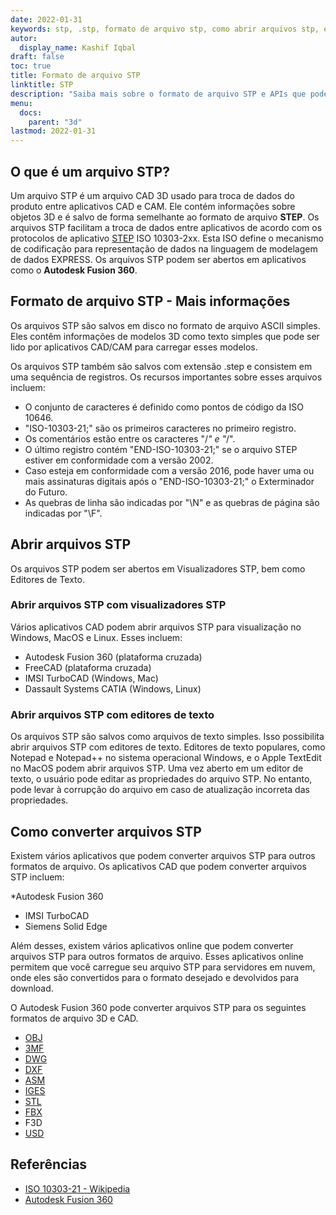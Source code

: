 ```yaml
---
date: 2022-01-31
keywords: stp, .stp, formato de arquivo stp, como abrir arquivos stp, extensão .stp, extensão stp
autor:
  display_name: Kashif Iqbal
draft: false
toc: true
title: Formato de arquivo STP
linktitle: STP
description: "Saiba mais sobre o formato de arquivo STP e APIs que podem criar e abrir arquivos STP."
menu:
  docs:
    parent: "3d"
lastmod: 2022-01-31
---
```


## O que é um arquivo STP?

Um arquivo STP é um arquivo CAD 3D usado para troca de dados do produto entre aplicativos CAD e CAM. Ele contém informações sobre objetos 3D e é salvo de forma semelhante ao formato de arquivo **STEP**. Os arquivos STP facilitam a troca de dados entre aplicativos de acordo com os protocolos de aplicativo [STEP](/pt/3d/step/) ISO 10303-2xx. Esta ISO define o mecanismo de codificação para representação de dados na linguagem de modelagem de dados EXPRESS. Os arquivos STP podem ser abertos em aplicativos como o **Autodesk Fusion 360**.

## Formato de arquivo STP - Mais informações

Os arquivos STP são salvos em disco no formato de arquivo ASCII simples. Eles contêm informações de modelos 3D como texto simples que pode ser lido por aplicativos CAD/CAM para carregar esses modelos.

Os arquivos STP também são salvos com extensão .step e consistem em uma sequência de registros. Os recursos importantes sobre esses arquivos incluem:

* O conjunto de caracteres é definido como pontos de código da ISO 10646.
* "ISO-10303-21;" são os primeiros caracteres no primeiro registro.
* Os comentários estão entre os caracteres "/*" e "*/".
* O último registro contém "END-ISO-10303-21;" se o arquivo STEP estiver em conformidade com a versão 2002.
* Caso esteja em conformidade com a versão 2016, pode haver uma ou mais assinaturas digitais após o "END-ISO-10303-21;" o Exterminador do Futuro.
* As quebras de linha são indicadas por "\N\" e as quebras de página são indicadas por "\F\".

## Abrir arquivos STP

Os arquivos STP podem ser abertos em Visualizadores STP, bem como Editores de Texto.

### Abrir arquivos STP com visualizadores STP

Vários aplicativos CAD podem abrir arquivos STP para visualização no Windows, MacOS e Linux. Esses incluem:

* Autodesk Fusion 360 (plataforma cruzada)
* FreeCAD (plataforma cruzada)
* IMSI TurboCAD (Windows, Mac)
* Dassault Systems CATIA (Windows, Linux)

### Abrir arquivos STP com editores de texto

Os arquivos STP são salvos como arquivos de texto simples. Isso possibilita abrir arquivos STP com editores de texto. Editores de texto populares, como Notepad e Notepad++ no sistema operacional Windows, e o Apple TextEdit no MacOS podem abrir arquivos STP. Uma vez aberto em um editor de texto, o usuário pode editar as propriedades do arquivo STP. No entanto, pode levar à corrupção do arquivo em caso de atualização incorreta das propriedades.

## Como converter arquivos STP

Existem vários aplicativos que podem converter arquivos STP para outros formatos de arquivo. Os aplicativos CAD que podem converter arquivos STP incluem:

*Autodesk Fusion 360
* IMSI TurboCAD
* Siemens Solid Edge

Além desses, existem vários aplicativos online que podem converter arquivos STP para outros formatos de arquivo. Esses aplicativos online permitem que você carregue seu arquivo STP para servidores em nuvem, onde eles são convertidos para o formato desejado e devolvidos para download.

O Autodesk Fusion 360 pode converter arquivos STP para os seguintes formatos de arquivo 3D e CAD.

* [OBJ](/pt/3d/obj/)
* [3MF](/pt/3d/3mf/)
* [DWG](/pt/cad/dwg/)
* [DXF](/pt/cad/dxf/)
* [ASM](/pt/cad/asm/)
* [IGES](/pt/cad/iges/)
* [STL](/pt/cad/stl/)
* [FBX](/pt/3d/fbx/)
* F3D
* [USD](/pt/3d/usd/)

## Referências

* [ISO 10303-21 - Wikipedia](https://en.wikipedia.org/wiki/ISO_10303-21)
* [Autodesk Fusion 360](https://www.autodesk.com/products/fusion-360/overview)

